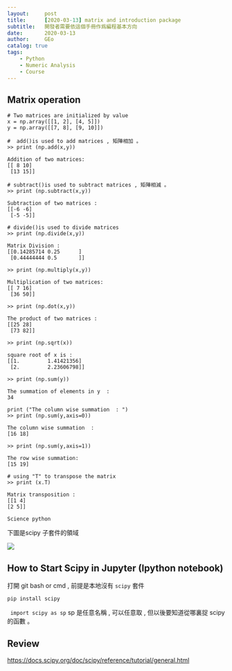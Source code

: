 ```yaml
---
layout:     post
title:      [2020-03-13] matrix and introduction package
subtitle:   開發者需要依這個手冊作爲編程基本方向
date:       2020-03-13
author:     GEo
catalog: true
tags:
    - Python
    - Numeric Analysis
    - Course
---
```


## Matrix operation     

```
# Two matrices are initialized by value
x = np.array([[1, 2], [4, 5]])
y = np.array([[7, 8], [9, 10]])
```

```
#  add()is used to add matrices , 矩陣相加 。 
>> print (np.add(x,y))

Addition of two matrices: 
[[ 8 10]
 [13 15]]
```

```
# subtract()is used to subtract matrices , 矩陣相減 。
>> print (np.subtract(x,y))

Subtraction of two matrices :
[[-6 -6]
 [-5 -5]]
```

```
# divide()is used to divide matrices
>> print (np.divide(x,y))

Matrix Division :
[[0.14285714 0.25      ]
 [0.44444444 0.5       ]]
```

```
>> print (np.multiply(x,y))

Multiplication of two matrices: 
[[ 7 16]
 [36 50]]
```

```
>> print (np.dot(x,y))

The product of two matrices :
[[25 28]
 [73 82]]
```

```
>> print (np.sqrt(x))

square root of x is :
[[1.         1.41421356]
 [2.         2.23606798]]
```

```
>> print (np.sum(y))

The summation of elements in y  :
34
```

```
print ("The column wise summation  : ")
>> print (np.sum(y,axis=0))

The column wise summation  :
[16 18]
```

```
>> print (np.sum(y,axis=1))

The row wise summation: 
[15 19]
```

```
# using "T" to transpose the matrix
>> print (x.T)

Matrix transposition :
[[1 4]
[2 5]]
```

``` Science python ``` 

下圖是scipy 子套件的領域 

<img src='pictures/course-scipy.PNG'>

## How to Start Scipy in Jupyter (Ipython notebook)

打開 git bash or cmd , 前提是本地沒有 ```scipy``` 套件 

```pip install scipy ```

``` import scipy as sp``` sp 是任意名稱 , 可以任意取 , 但以後要知道從哪裏捉 scipy 的函數 。

## Review 

https://docs.scipy.org/doc/scipy/reference/tutorial/general.html

